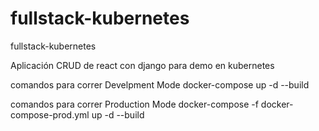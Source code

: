 # fullstack-kubernetes
fullstack-kubernetes

Aplicación CRUD de react con django para demo en kubernetes


comandos para correr Develpment Mode
 docker-compose up -d --build


comandos para correr Production Mode
 docker-compose -f docker-compose-prod.yml up -d --build